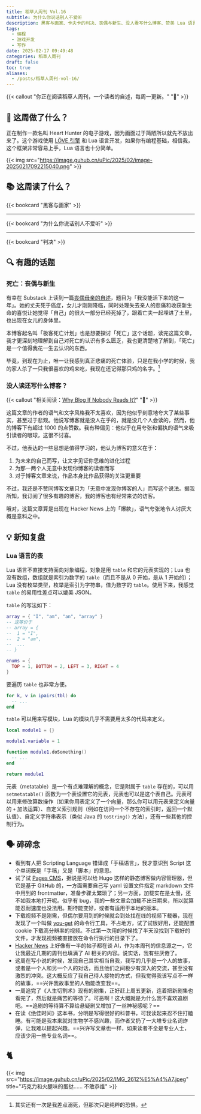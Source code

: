 ```yaml
---
title: 稻草人周刊 Vol.16
subtitle: 为什么你说话别人不爱听
description: 黑客与画家、卡夫卡的判决、丧偶与新生、没人看写什么博客、赞美 Lua 语言、蛋挞
tags: 
  - 编程
  - 游戏开发
  - 写作
date: 2025-02-17 09:49:48
categories: 稻草人周刊
draft: false
toc: true
aliases:
  - /posts/稻草人周刊-vol-16/
---
```


{{< callout "你正在阅读稻草人周刊，一个读者的自述，每周一更新。" "🔖" >}}

## 🏃 这周做了什么？

正在制作一款名叫 Heart Hunter 的电子游戏，因为画面过于简陋所以就先不放出来了。这个游戏使用 [LÖVE 引擎](https://love2d.org) 和 Lua 语言开发，如果你有编程基础，相信我，这个框架非常容易上手，Lua 语言也十分简单。

{{< img src="https://image.guhub.cn/uPic/2025/02/image-20250217092215040.png" >}}

## 📚 这周读了什么？

{{< bookcard "黑客与画家" >}}

---

{{< bookcard "为什么你说话别人不爱听" >}}

---

{{< bookcard "判决" >}}

## 🔍 有趣的话题

### 死亡：丧偶与新生

有幸在 Substack 上读到一篇[丧偶母亲的自述](https://bessstillman.substack.com/p/the-year-i-didnt-survive)，题目为「我没能活下来的这一年」。她的丈夫死于癌症，女儿才刚刚降临，同时处理失去亲人的悲痛和收获新生命的喜悦让她觉得「自己」的很大一部分已经死掉了，跟着亡夫一起埋进了土里，也出现在女儿的身体里。

本博客起名叫「极客死亡计划」也是想要探讨「死亡」这个话题，读完这篇文章，我才更深刻地理解到自己对死亡的认识有多么匮乏，我也更清楚地了解到，「死亡」是一个值得我花一生去认识的东西。

毕竟，到现在为止，唯一让我感到真正悲痛的死亡体验，只是在我小学的时候，我的家人杀了一只我很喜欢的鸡来吃，我现在还记得那只鸡的名字。[^2]

### 没人读还写什么博客？

{{< callout "相关阅读：[Why Blog If Nobody Reads It?](https://andysblog.uk/why-blog-if-nobody-reads-it/)" "📖" >}}

这篇文章的作者的语气和文字风格我不太喜欢，因为他似乎刻意地夸大了某些事实，甚至过于悲观。他说写博客就是没人在乎的，就是没几个人会读的，然而，他的博客下有超过 1000 的点赞数。我有种偏见：他似乎在用夸张和偏执的语气来吸引读者的眼球，这很不讨喜。

不过，他表达的一些思想是值得学习的，他认为博客的意义在于：

1. 为未来的自己而写，让文字见证你思维的进化过程
2. 为那一两个人无意中发现你博客的读者而写
3. 对于博客文章来说，作品本身比作品获得的关注更重要

不过，我还是不赞同博客文章只为「无意中发现你博客的人」而写这个说法。据我所知，我订阅了很多有趣的博客，我的博客也有经常来访的访客。

哦对，这篇文章算是出现在 Hacker News 上的「爆款」，语气夸张地令人讨厌大概是意料之中。

## 💡 新知复盘

### Lua 语言的表

Lua 语言不直接支持面向对象编程，对象是用 `table` 和它的元表实现的；Lua 也没有数组，数组就是索引为数字的 `table`（而且不是从 0 开始，是从 1 开始的）；Lua 没有枚举类型，枚举是索引为字符串，值为数字的 `table`。使用下来，我感觉 `table` 的易用性差点可以媲美 JSON。

`table` 的写法如下：

```lua
array = { "I", "am", "an", "array" }
-- 这等价于
-- array = {
-- 	1 = "I",
-- 	2 = "am",
--	...
-- }

enums = {
  TOP = 1, BOTTOM = 2, LEFT = 3, RIGHT = 4
}
```

要遍历 `table` 也非常方便。

```lua
for k, v in ipairs(tbl) do
  -- ...
end
```

`table` 可以用来写模块，Lua 的模块几乎不需要用太多的代码来定义。

```lua
local module1 = {}

module1.variable = 1

function module1.doSomething()
  -- ...
end

return module1
```

元表（metatable）是一个有点难理解的概念，它是附属于 `table` 存在的，可以用 `setmetatable()` 函数为一个表设置它的元表，元表也可以是这个表自己。元表可以用来修改算数操作（如果你用表定义了一个向量，那么你可以用元表来定义向量的 `+` 加法运算）、自定义索引规则（例如在访问一个不存在的索引时，返回一个默认值）、自定义字符串表示（类似 Java 的 `toString()` 方法），还有一些其他的控制行为。

## 🗣️ 碎碎念

- 看到有人把 Scripting Language 错译成「手稿语言」，我才意识到 Script 这个单词既是「手稿」又是「脚本」的意思。
- 试了试 [Pages CMS](https://pagescms.org)，据说是可以给 Hugo 这样的静态博客做内容管理器，但它是基于 GitHub 的，一方面需要自己写 yaml 设置文件指定 markdown 文件中用到的 frontmatter，准备步骤太繁琐了；另一方面，加载实在是太慢，还不如我本地打开呢。似乎有 bug，我的一些文章会加载不出日期来，所以就算能忍耐速度也没法用。期待能变好，或者有适用于本地的版本。
- 下载视频不是刚需，但偶尔要用到的时候就会到处找在线的视频下载器，现在发现了一个叫做 [you-get](https://github.com/soimort/you-get) 的命令行工具，不占地方，试了试很好用，还能配置 cookie 下载高分辨率的视频。不过第一次用的时候找了半天没找到下载好的文件，才发现视频被直接放在命令行执行的目录下了。
- [Hacker News](https://news.ycombinator.com) 上好像有一半的帖子都在谈 AI，作为本周刊的信息源之一，它让我最近几期的周刊也填满了 AI 相关的内容。说实话，我有些厌倦了。
- 这周在写小说的时候，发现自己其实相当自我，我写的几乎是一个人的故事，或者是一个人和另一个人的对话，而且他们之间极少有深入的交流，甚至没有激烈的冲突。这大概反应了我自己待人接物的方式，但我觉得我该写点不一样的故事，==兴许我故事里的人物能改变我==。
- 一周追完了《人生切割术》现有的剧集，正好赶上周五更新，连着把新剧集也看完了，然后就是痛苦的等待了。可恶啊！这大概就是为什么我不喜欢追剧吧。==追剧的等待算不算给悬疑剧又增加了一丝神秘感呢？==
- 在读《绝佳时间》这本书，分明是写得很好的科普书，可我读起来忍不住打瞌睡。有可能是我本来就对生物学不感兴趣，而作者又扔了一大堆专业名词炸弹，让我难以提起兴趣。==兴许写文章也一样，如果读者不全是专业人士，应该少用一些专业名词==。

## 🐈

{{< img src="https://image.guhub.cn/uPic/2025/02/IMG_2612%E5%A4%A7.jpeg" title="巧克力和火腿味的蛋挞…… 不敢恭维" >}}

[^2]: 其实还有一次是我差点溺死，但那次只是纯粹的恐惧。
[^3]: 读书也要看人，如果你身边有不怎么爱看书，也不会说话的长辈，我其实相当推荐你让他们去读这本书。不过，这大概是不太可能的。¯\_(ツ)_/¯